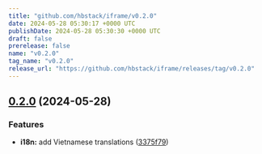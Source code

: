 ```yaml
---
title: "github.com/hbstack/iframe/v0.2.0"
date: 2024-05-28 05:30:17 +0000 UTC
publishDate: 2024-05-28 05:30:30 +0000 UTC
draft: false
prerelease: false
name: "v0.2.0"
tag_name: "v0.2.0"
release_url: "https://github.com/hbstack/iframe/releases/tag/v0.2.0"
---
```


## [0.2.0](https://github.com/hbstack/iframe/compare/v0.1.1...v0.2.0) (2024-05-28)


### Features

* **i18n:** add Vietnamese translations ([3375f79](https://github.com/hbstack/iframe/commit/3375f791d959810bd1e859a8f3b55bb9a3eb0a18))
